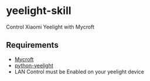 # yeelight-skill
Control Xiaomi Yeelight with Mycroft

## Requirements
- [Mycroft](https://docs.mycroft.ai/installing.and.running/installation)
- [python-yeelight](https://github.com/skorokithakis/python-yeelight)
- LAN Control must be Enabled on your yeelight device

